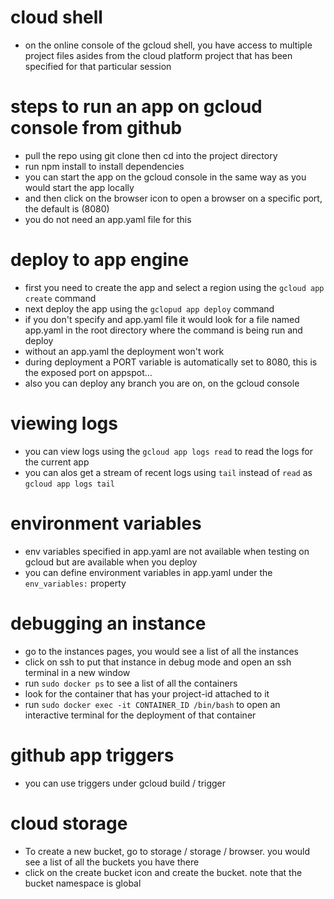 # cloud shell
- on the online console of the gcloud shell, you have access to multiple project files asides from the cloud platform project that has been specified for that particular session

# steps to run an app on gcloud console from github
- pull the repo using git clone then cd into the project directory
- run npm install to install dependencies
- you can start the app on the gcloud console in the same way as you would start the app locally
- and then click on the browser icon to open a browser on a specific port, the default is (8080)
- you do not need an app.yaml file for this

# deploy to app engine
- first you need to create the app and select a region using the `gcloud app create` command
- next deploy the app using the `gclopud app deploy` command
- if you don't specify and app.yaml file it would look for a file named app.yaml in the root directory where the command is being run and deploy
- without an app.yaml the deployment won't work
- during deployment a PORT variable is automatically set to 8080, this is the exposed port on appspot...
- also you can deploy any branch you are on, on the gcloud console

# viewing logs
- you can view logs using the `gcloud app logs read` to read the logs for the current app
- you can alos get a stream of recent logs using `tail` instead of `read` as `gcloud app logs tail`

# environment variables
- env variables specified in app.yaml are not available when testing on gcloud but are available when you deploy
- you can define environment variables in app.yaml under the `env_variables:` property

# debugging an instance
- go to the instances pages, you would see a list of all the instances
- click on ssh to put that instance in debug mode and open an ssh terminal in a new window
- run `sudo docker ps` to see a list of all the containers
- look for the container that has your project-id attached to it
- run `sudo docker exec -it CONTAINER_ID /bin/bash` to open an interactive terminal for the deployment of that container

# github app triggers
- you can use triggers under gcloud build / trigger

# cloud storage
- To create a new bucket, go to storage / storage / browser. you would see a list of all the buckets you have there
- click on the create bucket icon and create the bucket. note that the bucket namespace is global